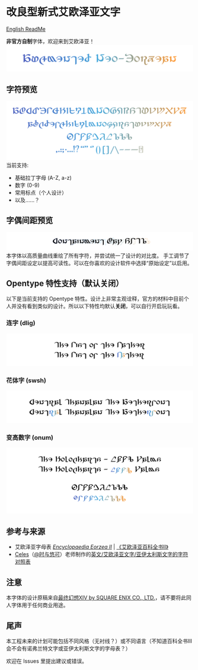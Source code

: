 # 改良型新式艾欧泽亚文字
[English ReadMe](README.md)

**非官方自制**字体，欢迎来到艾欧泽亚！
![Augmented Neo-Eorzea](preview/Title.svg)
## 字符预览
![字母表](preview/Glyphs.svg)
当前支持:
- 基础拉丁字母 (A-Z, a-z)
- 数字 (0-9)
- 常用标点（个人设计）
- 以及……？
## 字偶间距预览
![字偶间距](preview/Kerning.svg)
本字体以高质量曲线重绘了所有字符，并尝试统一了设计的对比度。
手工调节了字偶间距设定以提高可读性。可以在你喜欢的设计软件中选择“原始设定”以启用。
## Opentype 特性支持（默认关闭）
以下是当前支持的 Opentype 特性。设计上非常主观诠释，官方的材料中目前个人并没有看到类似的设计。所以以下特性均默认**关闭**，可以自行开启玩玩看。
### 连字 (dlig)
![dlig](preview/Ligature.svg)
### 花体字 (swsh)
![swsh](preview/Swash.svg)
### 变高数字 (onum)
![onum](preview/OSF.svg)
## 参考与来源
- 艾欧泽亚字母表 [_Encyclopaedia Eorzea II_](https://sqex.to/giPAn) | [《艾欧泽亚百科全书II》](https://www.taobao.com/list/item/635215701689.htm)
- [Celes](https://club.huijiwiki.com/wiki/%E7%89%B9%E6%AE%8A:%E9%A9%BE%E9%A9%B6%E5%AE%A4#/user/45979/main)（[@时与悠可](https://weibo.com/u/3506214112)）老师制作的[英文/艾欧泽亚文字/亚伊太利斯文字的字符对照表](https://weibo.com/3506214112/NkPbor2Iz)
## 注意
本字体的设计原稿来自[最终幻想XIV by SQUARE ENIX CO., LTD.](https://www.finalfantasyxiv.com/)，请不要将此同人字体用于任何商业用途。
## 尾声
本工程未来的计划可能包括不同风格（无衬线？）或不同语言（不知道百科全书III会不会有诺弗兰特文字或亚伊太利斯文字的字母表？）

欢迎在 Issues 里提出建议或错误。